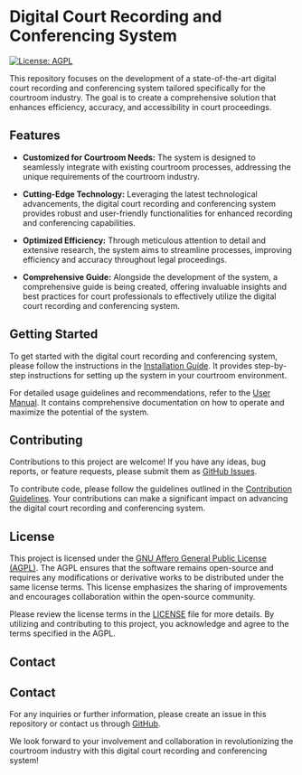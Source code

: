 # Digital Court Recording and Conferencing System

[![License: AGPL](https://img.shields.io/badge/License-AGPL-blue.svg)](https://www.gnu.org/licenses/agpl-3.0)

This repository focuses on the development of a state-of-the-art digital court recording and conferencing system tailored specifically for the courtroom industry. The goal is to create a comprehensive solution that enhances efficiency, accuracy, and accessibility in court proceedings.

## Features

- **Customized for Courtroom Needs:** The system is designed to seamlessly integrate with existing courtroom processes, addressing the unique requirements of the courtroom industry.

- **Cutting-Edge Technology:** Leveraging the latest technological advancements, the digital court recording and conferencing system provides robust and user-friendly functionalities for enhanced recording and conferencing capabilities.

- **Optimized Efficiency:** Through meticulous attention to detail and extensive research, the system aims to streamline processes, improving efficiency and accuracy throughout legal proceedings.

- **Comprehensive Guide:** Alongside the development of the system, a comprehensive guide is being created, offering invaluable insights and best practices for court professionals to effectively utilize the digital court recording and conferencing system.

## Getting Started

To get started with the digital court recording and conferencing system, please follow the instructions in the [Installation Guide](installation-guide.md). It provides step-by-step instructions for setting up the system in your courtroom environment.

For detailed usage guidelines and recommendations, refer to the [User Manual](user-manual.md). It contains comprehensive documentation on how to operate and maximize the potential of the system.

## Contributing

Contributions to this project are welcome! If you have any ideas, bug reports, or feature requests, please submit them as [GitHub Issues](https://github.com/yourusername/repositoryname/issues).

To contribute code, please follow the guidelines outlined in the [Contribution Guidelines](contributing.md). Your contributions can make a significant impact on advancing the digital court recording and conferencing system.

## License

This project is licensed under the [GNU Affero General Public License (AGPL)](LICENSE). The AGPL ensures that the software remains open-source and requires any modifications or derivative works to be distributed under the same license terms. This license emphasizes the sharing of improvements and encourages collaboration within the open-source community.

Please review the license terms in the [LICENSE](LICENSE) file for more details. By utilizing and contributing to this project, you acknowledge and agree to the terms specified in the AGPL.

## Contact

## Contact

For any inquiries or further information, please create an issue in this repository or contact us through [GitHub](https://github.com/realone).


We look forward to your involvement and collaboration in revolutionizing the courtroom industry with this digital court recording and conferencing system!
